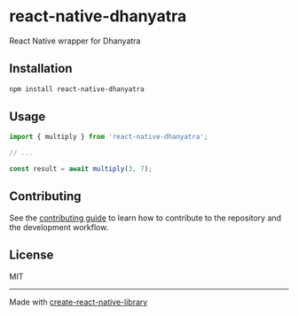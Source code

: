 # react-native-dhanyatra

React Native wrapper for Dhanyatra

## Installation

```sh
npm install react-native-dhanyatra
```

## Usage


```js
import { multiply } from 'react-native-dhanyatra';

// ...

const result = await multiply(3, 7);
```


## Contributing

See the [contributing guide](CONTRIBUTING.md) to learn how to contribute to the repository and the development workflow.

## License

MIT

---

Made with [create-react-native-library](https://github.com/callstack/react-native-builder-bob)
